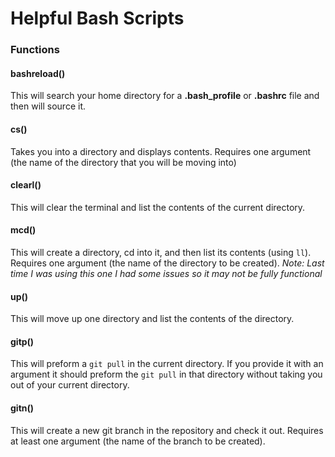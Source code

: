 # Helpful Bash Scripts

### Functions

#### bashreload()
  This will search your home directory for a **.bash_profile** or **.bashrc** file and then will source it.
  
#### cs()
  Takes you into a directory and displays contents. Requires one argument (the name of the directory that you will be moving into)
  
#### clearl()
  This will clear the terminal and list the contents of the current directory.
  
#### mcd()
  This will create a directory, cd into it, and then list its contents (using `ll`). Requires one argument (the name of the directory to be created). 
  *Note: Last time I was using this one I had some issues so it may not be fully functional*
  
#### up()
  This will move up one directory and list the contents of the directory.
  
#### gitp()
  This will preform a `git pull` in the current directory. If you provide it with an argument it should preform the `git pull` in that directory without taking you out of your current directory.
  
#### gitn()
  This will create a new git branch in the repository and check it out. Requires at least one argument (the name of the branch to be created).
  


